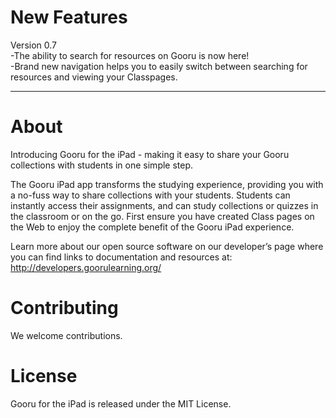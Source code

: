 New Features
=========
Version 0.7  
-The ability to search for resources on Gooru is now here!  
-Brand new navigation helps you to easily switch between searching for resources and viewing your Classpages.

-----------------------------------------------

About
=========
Introducing Gooru for the iPad - making it easy to share your Gooru collections with students in one simple step.

The Gooru iPad app transforms the studying experience, providing you with a no-fuss way to share collections with your students. Students can instantly access their assignments, and can study collections or quizzes in the classroom or on the go. First ensure you have created Class pages on the Web to enjoy the complete benefit of the Gooru iPad experience. 

Learn more about our open source software on our developer’s page where you can find links to documentation and resources at: http://developers.goorulearning.org/

Contributing
=========
We welcome contributions. 

License
=========
Gooru for the iPad is released under the MIT License. 


